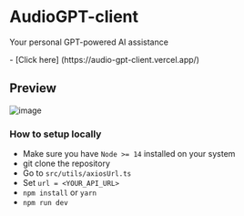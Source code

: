 # AudioGPT-client
<p>Your personal GPT-powered AI assistance</p>
- [Click here] (https://audio-gpt-client.vercel.app/)

## Preview
![image](https://github.com/ScriptedPranav/AudioGPT-client/assets/86917061/71569ff5-e992-4b10-8f4c-27d6c19c608d)

### How to setup locally
- Make sure you have `Node >= 14` installed on your system
- git clone the repository
- Go to `src/utils/axiosUrl.ts`
- Set `url = <YOUR_API_URL>`
- `npm install` or `yarn`
- `npm run dev`
